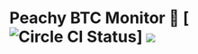 # Peachy BTC Monitor 🍑 [![Circle CI Status](https://circleci.com/gh/zroyer/peachy-btc-monitor.svg?style=shield)] <a href="https://codeclimate.com/github/codeclimate/codeclimate/maintainability"><img src="https://api.codeclimate.com/v1/badges/a99a88d28ad37a79dbf6/maintainability" /></a>
